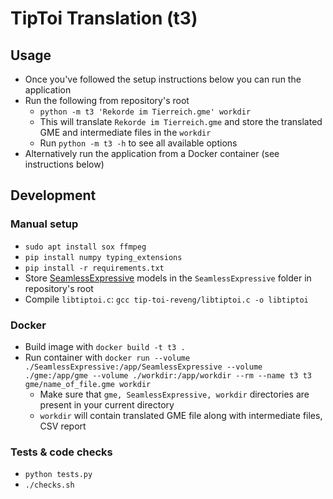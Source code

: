 # TipToi Translation (t3)

## Usage
- Once you've followed the setup instructions below you can run the application
- Run the following from repository's root
  - `python -m t3 'Rekorde im Tierreich.gme' workdir`
  - This will translate `Rekorde im Tierreich.gme` and store the translated GME and intermediate files in the `workdir`
  - Run `python -m t3 -h` to see all available options
- Alternatively run the application from a Docker container (see instructions below)

## Development

### Manual setup
- `sudo apt install sox ffmpeg`
- `pip install numpy typing_extensions`
- `pip install -r requirements.txt`
- Store [SeamlessExpressive](https://huggingface.co/facebook/seamless-expressive) models in the `SeamlessExpressive` folder in repository's root
- Compile `libtiptoi.c`: `gcc tip-toi-reveng/libtiptoi.c -o libtiptoi`

### Docker
- Build image with `docker build -t t3 .`
- Run container with `docker run --volume ./SeamlessExpressive:/app/SeamlessExpressive --volume ./gme:/app/gme --volume ./workdir:/app/workdir --rm --name t3 t3 gme/name_of_file.gme workdir`
  - Make sure that `gme, SeamlessExpressive, workdir` directories are present in your current directory
  - `workdir` will contain translated GME file along with intermediate files, CSV report

### Tests & code checks
- `python tests.py`
- `./checks.sh`
